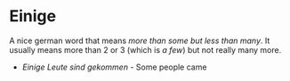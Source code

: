# Einige
A nice german word that means *more than some but less than many*. It usually means more than 2 or 3 (which is *a few*) but not really many more.

* *Einige Leute sind gekommen* - Some people came
